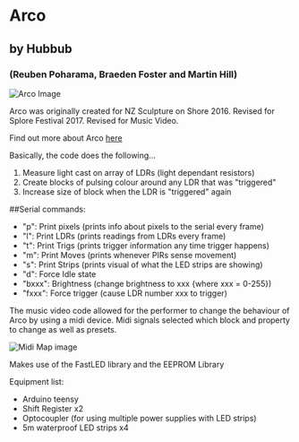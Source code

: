 # Arco
## by Hubbub
### (Reuben Poharama, Braeden Foster and Martin Hill)

![Arco Image](https://github.com/Hubbub-/Arco/raw/master/IMG_2922.JPG "Arco")

Arco was originally created for NZ Sculpture on Shore 2016.
Revised for Splore Festival 2017.
Revised for Music Video.

Find out more about Arco [here](http://hubbub.nz/arco.html)

Basically, the code does the following...  

1. Measure light cast on array of LDRs (light dependant resistors)
2. Create blocks of pulsing colour around any LDR that was "triggered"
3. Increase size of block when the LDR is "triggered" again

##Serial commands:

- "p": Print pixels (prints info about pixels to the serial every frame)
- "l": Print LDRs (prints readings from LDRs every frame)
- "t": Print Trigs (prints trigger information any time trigger happens)
- "m": Print Moves (prints whenever PIRs sense movement)
- "s": Print Strips (prints visual of what the LED strips are showing)
- "d": Force Idle state
- "bxxx": Brightness (change brightness to xxx {where xxx = 0-255})
- "fxxx": Force trigger (cause LDR number xxx to trigger)



The music video code allowed for the performer to change the behaviour of Arco by using a midi device. Midi signals selected which block and property to change as well as presets.

![Midi Map image](https://raw.githubusercontent.com/Hubbub-/Arco/master/ArcoMidiMap.jpg)

Makes use of the FastLED library and the EEPROM Library

Equipment list:
- Arduino teensy
- Shift Register x2
- Optocoupler (for using multiple power supplies with LED strips)
- 5m waterproof LED strips x4